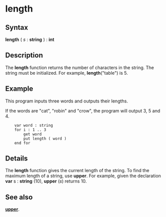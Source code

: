 
# length

## Syntax
**length** ( _s_ : **string** ) : **int**

## Description
The **length** function returns the number of characters in the string. The string must be initialized. For example, **length**("table") is 5.


## Example
This program inputs three words and outputs their lengths.

If the words are "cat", "robin" and "crow", the program will output 3, 5 and 4.

        var word : string
        for i : 1 .. 3
            get word
            put length ( word )
        end for
## Details
The **length** function gives the current length of the string. To find the maximum length of a string, use **upper**. For example, given the declaration **var** s : **string** (10), **upper** (_s_) returns 10.


## See also
**[upper](upper.html)**.


